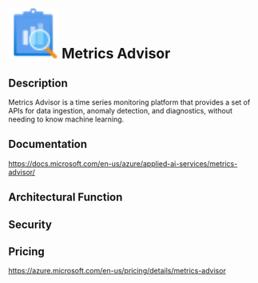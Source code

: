 # <img src ="../img/Metrics Advisor.svg" width=100 /> Metrics Advisor                 



## Description										
Metrics Advisor is a time series monitoring platform that provides a set of APIs for data ingestion, anomaly detection, and diagnostics, without needing to know machine learning.





## Documentation
https://docs.microsoft.com/en-us/azure/applied-ai-services/metrics-advisor/



## Architectural Function




## Security




## Pricing
https://azure.microsoft.com/en-us/pricing/details/metrics-advisor




